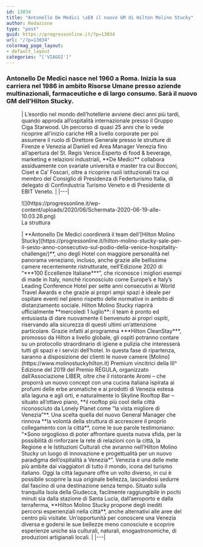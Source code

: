 ```yaml
---
id: 13034
title: "Antonello De Medici \xE8 il nuovo GM di Hilton Molino Stucky"
author: Redazione
type: "post"
guid: https://progressonline.it/?p=13034
url: "/?p=13034"
colormag_page_layout:
- default_layout
categories: "['VIAGGI']"
---
```


### **Antonello De Medici** nasce nel 1960 a Roma. Inizia la sua carriera nel 1986 in ambito Risorse Umane presso aziende multinazionali, farmaceutiche e di largo consumo. Sarà il nuovo GM dell’Hilton Stucky.

<figure class="wp-block-table">| L’esordio nel mondo dell’hotellerie avviene dieci anni più tardi, quando approda all’ospitalità internazionale presso il Gruppo Ciga Starwood. Un percorso di quasi 25 anni che lo vede ricoprire all’inizio cariche HR a livello corporate per poi assumere il ruolo di Direttore Generale presso le strutture di Firenze e Venezia al Danieli ed Area Manager Venezia fino all’apertura del St. Regis Venice.Esperto di food &amp; beverage, marketing e relazioni industriali, **De Medici** collabora assiduamente con svariate università e master tra cui Bocconi, Ciset e Ca’ Foscari, oltre a ricoprire ruoli istituzionali tra cui membro del Consiglio di Presidenza di Federturismo Italia, di delegato di Confindustria Turismo Veneto e di Presidente di EBIT Veneto. |
|---|

</figure><div class="wp-block-image"><figure class="aligncenter size-large is-resized">![](https://progressonline.it/wp-content/uploads/2020/06/Schermata-2020-06-19-alle-10.03.26.png)<figcaption>La struttura</figcaption></figure></div><figure class="wp-block-table">| **Antonello De Medici coordinerà il team dell’[Hilton Molino Stucky](https://progressonline.it/hilton-molino-stucky-sale-per-il-sesto-anno-consecutivo-sul-podio-della-venice-hospitality-challenge/)**, uno degli Hotel con maggiore personalità nel panorama veneziano, incluso, anche grazie alle bellissime camere recentemente ristrutturate, nell’Edizione 2020 di “***100 Eccellenze Italiane***”, che riconosce i migliori esempi di made in Italy, nonchè riconosciuto come Europe’s e Italy’s Leading Conference Hotel per sette anni consecutivi ai World Travel Awards e che grazie ai propri ampi spazi è ideale per ospitare eventi nel pieno rispetto delle normative in ambito di distanziamento sociale. Hilton Molino Stucky riaprirà ufficialmente **mercoledi 1 luglio**: il team è pronto ed entusiasta di dare nuovamente il benvenuto ai propri ospiti, riservando alla sicurezza di questi ultimi un’attenzione particolare. Grazie infatti al programma ***Hilton CleanStay***, promosso da Hilton a livello globale, gli ospiti potranno contare su un protocollo straordinario di igiene e pulizia che interesserà tutti gli spazi e i servizi dell’hotel.      In questa fase di ripartenza, saranno a disposizione dei clienti le nuove camere [Molino](https://www.molinostuckyhilton.it) Premium vincitrici della III^ Edizione del 2019 del Premio RĒGULA, organizzato dall’Associazione LIBER, oltre che il ristorante Aromi – che proporrà un nuovo concept con una cucina italiana ispirata ai profumi delle erbe aromatiche e ai prodotti di Venezia estesa alla laguna e agli orti, e naturalmente lo Skyline Rooftop Bar – situato all’ottavo piano, **il rooftop più cool della città riconosciuto da Lonely Planet come “la vista migliore di Venezia”**.      Una scelta quella del nuovo General Manager che rinnova **la volontà della struttura di accrescere il proprio collegamento con la città**, come le sue parole testimoniano: “*Sono orgoglioso di poter affrontare questa nuova sfida, per la possibilità di rinforzare la rete di relazioni con la città, la Regione e le Istituzioni Culturali che avranno nell’Hilton Molino Stucky un luogo di innovazione e progettualità per un nuovo paradigma dell’ospitalità a Venezia*”. Venezia è una delle mete più ambite dai viaggiatori di tutto il mondo, icona del turismo italiano.       Oggi la città lagunare offre un volto diverso, in cui è possibile scoprire la sua originale bellezza, lasciandosi sedurre dal fascino di una destinazione senza tempo. Situato sulla tranquilla Isola della Giudecca, facilmente raggiungibile in pochi minuti sia dalla stazione di Santa Lucia, dall’aeroporto e dalla terraferma, **Hilton Molino Stucky propone degli inediti percorsi esperienziali nella città**, anche alternativi alle aree del centro più visitate. Un’opportunità per conoscere una Venezia diversa e godersi le sue bellezze meno conosciute e scoprire esperienze uniche sia culturali, naturali, enogastronomiche, di produzioni artigianali locali. |
|---|

</figure>